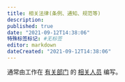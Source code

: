 ```yaml
---
title: 相关法律(条例、通知、规范等)
description:
published: true
date: "2021-09-12T14:38:06"
特殊标签标记: #无标签
editor: markdown
dateCreated: "2021-09-12T14:38:06"
---
```


通常由工作在 [有关部门](/censorship/有关部门.md) 的 [相关人员](/censorship/相关人员.md) 编写。
